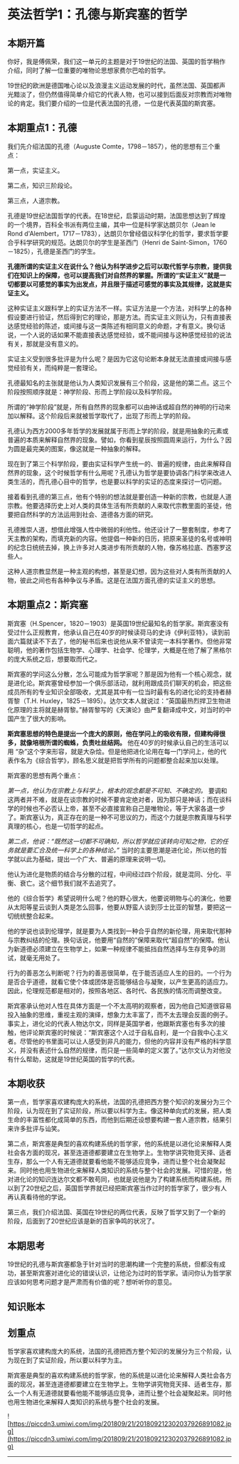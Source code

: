 # 英法哲学1：孔德与斯宾塞的哲学

## 本期开篇

你好，我是傅佩荣，我们这一单元的主题是对于19世纪的法国、英国的哲学稍作介绍，同时了解一位重要的唯物论思想家费尔巴哈的哲学。

19世纪的欧洲是德国唯心论以及浪漫主义运动发展的时代，虽然法国、英国都声光黯淡了，但仍然值得简单介绍它的代表人物，也可以接到后面反对宗教而对唯物论的肯定。我们要介绍的一位是代表法国的孔德，一位是代表英国的斯宾塞。

## 本期重点1：孔德

我们先介绍法国的孔德（Auguste Comte，1798－1857），他的思想有三个重点：

第一点，实证主义。

第二点，知识三阶段论。

第三点，人道宗教。

孔德是19世纪法国哲学的代表。在18世纪，启蒙运动时期，法国思想达到了辉煌的一个境界，百科全书派有两位主编，其中一位是科学家达朗贝尔（Jean le Rond d'Alembert，1717－1783），达朗贝尔曾经倡议科学化的哲学，要求哲学要合乎科学研究的规范。达朗贝尔的学生是圣西门（Henri de Saint-Simon，1760－1825），孔德是圣西门的学生。

 **孔德所谓的实证主义在说什么？他认为科学进步之后可以取代哲学与宗教，提供我们在知识上的保障，也可以提高我们对自然界的掌握。所谓的“实证主义”就是一切都要以可感觉的事实为出发点，并且限于描述可感觉的事实及其规律，这就是实证主义。**

这种实证主义跟科学上的实证方法不一样。实证方法是一个方法，对科学上的各种假设要进行验证，然后得到它的理论，那是方法。而实证主义则认为，只有直接表达感觉经验的陈述，或间接与这一类陈述有相同意义的命题，才有意义。换句话说，一个人说的话如果不能直接表达感觉经验，或不能间接与这种感觉经验的说法有关，那就是没有意义的。

实证主义受到很多批评是为什么呢？是因为它这句论断本身就无法直接或间接与感觉经验有关，而纯粹是一套理论。

孔德最知名的主张就是他认为人类知识发展有三个阶段，这是他的第二点。这三个阶段按照顺序就是：神学阶段、形而上学阶段以及科学阶段。

所谓的“神学阶段”就是，所有自然界的现象都可以由神话或超自然的神明的行动来加以解释。这个阶段后来就被哲学取代了，出现了形而上学的阶段。

孔德认为西方2000多年哲学的发展就属于形而上学的阶段，就是用抽象的元素或普遍的本质来解释自然界的现象。譬如，你看到星辰按照圆周来运行，为什么？因为圆是最完美的图案，像这就是一种抽象的解释。

现在到了第三个科学阶段，要由实证科学产生统一的、普遍的规律，由此来解释自然界的现象，这个时候哲学有什么用呢？孔德认为哲学是要协调各门科学来改进人类生活的，而孔德心目中的哲学，也是要以科学的实证的态度来探讨一切问题。

接着看到孔德的第三点，他有个特别的想法就是要创造一种新的宗教，也就是人道宗教。他要选择历史上对人类的具体生活有所贡献的人来取代宗教里面的圣徒，他要把自然科学的方法运用到社会、道德各方面的研究。

孔德推崇人道，想借此增强人性中微弱的利他性。他还设计了一整套制度，参考了天主教的架构，而填充新的内容。他提倡一种新的日历，把原来圣徒的名号或神明的纪念日统统去掉，换上许多对人类进步有所贡献的人物，像苏格拉底、西塞罗这些人。

这种人道宗教显然是一种主观的构想，甚至是幻想，因为这些对人类有所贡献的人物，彼此之间也有各种争议与矛盾。这是在法国方面孔德的实证主义的思想。

## 本期重点2：斯宾塞

斯宾塞（H.Spencer，1820－1903）是英国19世纪最知名的哲学家。斯宾塞没有受过什么正规教育，他承认自己在40岁的时候读荷马的史诗《伊利亚特》，读到前面六篇就读不下去了，他的秘书后来也说他从来不曾读完一本科学著作。但他非常聪明，他的著作包括生物学、心理学、社会学、伦理学，大概是在他了解了黑格尔的庞大系统之后，想要取而代之。

斯宾塞的学问这么分散，怎么可能成为哲学家呢？那是因为他有一个核心观念，就是进化论。斯宾塞曾经参加一个俱乐部活动，就利用跟成员们聊天的机会，把这些成员所有的专业知识全部吸收，尤其是其中有一位当时最有名的进化论的支持者赫胥黎（T.H. Huxley，1825－1895）。达尔文本人就说过：“英国最热烈捍卫生物进化原理的主将就是赫胥黎。”赫胥黎写的《天演论》由严复翻译成中文，对当时的中国产生了很大的影响。

 **斯宾塞思想的特色是提出一个庞大的原则，他在学问上的吸收有限，但建构得很多，就像培根所谓的蜘蛛，负责吐丝结网。** 他在40岁的时候承认自己的生活可以用 “杂”这个字来形容，就是大杂烩。但是他把进化论用在每一门学问上，他的代表作名为《综合哲学》，顾名思义就是把哲学所有的问题都整合起来加以处理。

斯宾塞的思想有两个重点：

 *第一点，他认为在宗教上与科学上，根本的观念都是不可知、不确定的。* 要调和这两者并不难，就是在谈宗教的时候不要肯定绝对者，因为那只是神话；而在谈科学的时候也不必否认上帝，甚至不必直接宣称自己是唯物论，等于大家各退一步了。斯宾塞认为，真正存在的是一种不可思议的力，而这个力就是宗教真理与科学真理的核心，也是一切哲学的起点。

 *第二点，他说：“既然这一切都不可确知，所以哲学就应该转向可知之物，它的任务就是要汇合及统一科学上的各种结论。”* 当时的主要思潮是进化论，所以他的哲学就以此为基础，提出一个广大、普遍的原理来说明一切。

他认为进化是物质的结合与分散的过程，中间经过四个阶段，就是混同、分化、平衡、衰亡。这个细节我们就不去追究了。

他的《综合哲学》希望说明什么呢？他的野心很大，他要说明物与心的演化，他要从太阳等星云谈到人类是怎么回事，他要从野蛮人谈到莎士比亚的智慧，要把这一切统统整合起来。

他的学说也谈到伦理学，就是要为人类找到一种合乎自然的新伦理，用来取代那种与宗教纠结的伦理。换句话说，他要用“自然的”保障来取代“超自然”的保障。他认为新道德必须建立在生物学上，如果一种规律不能抵挡自然选择与生存竞争的测试，就毫无用处了。

行为的善恶怎么判断呢？行为的善恶很简单，在于能否适应人生的目的。一个行为是否合乎道德，就看它使个体或团体是否能够结合与凝聚，以产生更高的适应力。因此，伦理规范都是相对的，按照各地区、各时代、各民族的情况而调整改变。

斯宾塞承认他对人性在具体方面是一个不太高明的观察者，因为他自己知道很容易投入抽象的思维，重视主观的演绎，想象力太丰富了，而不太去理会反面的例子。事实上，进化论的代表人物达尔文，同样是英国学者，他跟斯宾塞也有多次的接触，他评论斯宾塞的时候说：“斯宾塞这个人过于自私自利，是一个自我中心主义者。尽管他的书里面可以让人感受到非凡的能力，但他的内容并没有严格的科学意义，并没有表述什么自然的规律，而只是一些简单的定义罢了。”达尔文认为对他没有什么帮助，这就是19世纪英国的哲学的代表。

## 本期收获

第一点，哲学家喜欢建构庞大的系统，法国的孔德把西方整个知识的发展分为三个阶段，认为现在到了实证阶段，所以要以科学为主。像这种单向式的发展，把人类生命的丰富性都化成简单的东西，而他到后期还设想要构建一套人道宗教，结果引来许多批评与讪笑。

第二点，斯宾塞是典型的喜欢构建系统的哲学家，他的系统是以进化论来解释人类社会各方面的现况，甚至连道德都要建立在生物学上。生物学讲究物竞天择、适者生存，那么一个人有无道德就要看他能不能够适应竞争，进而让整个社会凝聚起来。同时他也用生物进化来解释人类知识的系统与整个社会的发展。可惜的是，他对进化论的知识连达尔文都不敢苟同，也就是说他是为了构建系统而构建系统。所以到了20世纪之后，英国哲学界就已经把斯宾塞当作过时的哲学家了，很少有人再认真看待他的学说。

第三点，我们介绍法国、英国在19世纪的两位代表，反映了哲学又到了一个新的阶段，后面到了20世纪应该是新的百家争鸣的状况了。

## 本期思考

19世纪的孔德与斯宾塞都急于针对当时的思潮构建一个完整的系统，但都没有成功，甚至斯宾塞对进化论的错误认识，让他沦为过时的哲学家。请问你认为哲学家应该如何思考问题才是严肃而有价值的呢？想听听你的意见。

## 知识账本

## 划重点

哲学家喜欢建构庞大的系统，法国的孔德把西方整个知识的发展分为三个阶段，认为现在到了实证阶段，所以要以科学为主。

斯宾塞是典型的喜欢构建系统的哲学家，他的系统是以进化论来解释人类社会各方面的现况，甚至连道德都要建立在生物学上。生物学讲究物竞天择、适者生存，那么一个人有无道德就要看他能不能够适应竞争，进而让整个社会凝聚起来。同时他也用生物进化来解释人类知识的系统与整个社会的发展。

![https://piccdn3.umiwi.com/img/201809/21/201809212302037926891082.jpg](https://piccdn3.umiwi.com/img/201809/21/201809212302037926891082.jpg)

---
